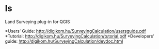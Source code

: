 ls
==

Land Surveying plug-in for QGIS

*Users' Guide: http://digikom.hu/SurveyingCalculation/usersguide.pdf
*Tutorial:  http://digikom.hu/SurveyingCalculation/tutorial.pdf
*Developers' guide: http://digikom.hu/SurveyingCalculation/devdoc.html
